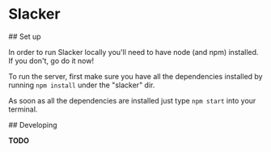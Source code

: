 Slacker
===

## Set up

In order to run Slacker locally you'll need to have node (and npm) installed. If you don't, go do it now! 

To run the server, first make sure you have all the dependencies installed by running `npm install` under the "slacker" dir.

As soon as all the dependencies are installed just type `npm start` into your terminal.

## Developing

**TODO**